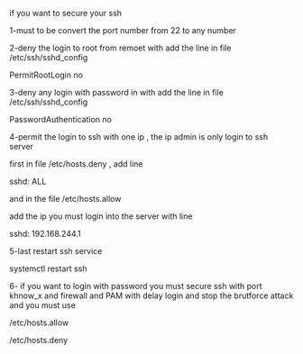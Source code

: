 if you want to secure your ssh

1-must to be convert the port number from 22 to any number

2-deny the login to root from remoet with add the line in file /etc/ssh/sshd_config

PermitRootLogin no

3-deny any login with password in with add the line in file /etc/ssh/sshd_config

PasswordAuthentication no

4-permit the login to ssh with one ip , the ip admin is only login to ssh server

first in file /etc/hosts.deny , add line 

sshd: ALL

and in the file /etc/hosts.allow

add the ip you must login into the server with line

sshd: 192.168.244.1

5-last restart ssh service

systemctl restart ssh


6- if you want to login with password you must secure ssh with port khnow_x and firewall and PAM with delay login and stop the brutforce attack and you must use

/etc/hosts.allow

/etc/hosts.deny





